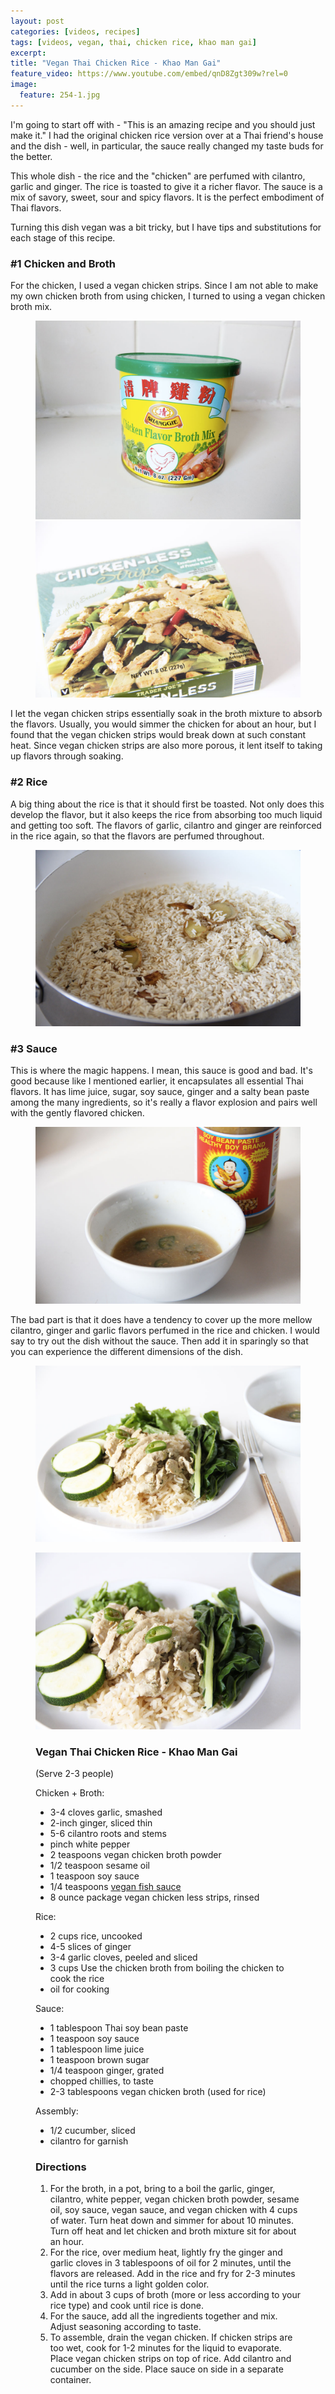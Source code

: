 ```yaml
---
layout: post
categories: [videos, recipes]
tags: [videos, vegan, thai, chicken rice, khao man gai]
excerpt: 
title: "Vegan Thai Chicken Rice - Khao Man Gai"
feature_video: https://www.youtube.com/embed/qnD8Zgt309w?rel=0
image:
  feature: 254-1.jpg
---
```


I'm going to start off with - "This is an amazing recipe and you should just make it."  I had the original chicken rice version over at a Thai friend's house and the dish - well, in particular, the sauce really changed my taste buds for the better.

This whole dish - the rice and the "chicken" are perfumed with cilantro, garlic and ginger.  The rice is toasted to give it a richer flavor.  The sauce is a mix of savory, sweet, sour and spicy flavors.  It is the perfect embodiment of Thai flavors. 

Turning this dish vegan was a bit tricky, but I have tips and substitutions for each stage of this recipe. 

### #1 Chicken and Broth

For the chicken, I used a vegan chicken strips.  Since I am not able to make my own chicken broth from using chicken, I turned to using a vegan chicken broth mix.  

<figure class="half">
<img src="/images/254-2.jpg">
<img src="/images/254-3.jpg">
</figure>

I let the vegan chicken strips essentially soak in the broth mixture to absorb the flavors.  Usually, you would simmer the chicken for about an hour, but I found that the vegan chicken strips would break down at such constant heat.  Since vegan chicken strips are also more porous, it lent itself to taking up flavors through soaking.

### #2 Rice

A big thing about the rice is that it should first be toasted.  Not only does this develop the flavor, but it also keeps the rice from absorbing too much liquid and getting too soft.  The flavors of garlic, cilantro and ginger are reinforced in the rice again, so that the flavors are perfumed throughout.

<figure>
    <img src="/images/254-6.jpg">
</figure> 


### #3 Sauce

This is where the magic happens.  I mean, this sauce is good and bad.  It's good because like I mentioned earlier, it encapsulates all essential Thai flavors.  It has lime juice, sugar, soy sauce, ginger and a salty bean paste among the many ingredients, so it's really a flavor explosion and pairs well with the gently flavored chicken.  

<figure>
    <img src="/images/254-4.jpg">
</figure> 

The bad part is that it does have a tendency to cover up the more mellow cilantro, ginger and garlic flavors perfumed in the rice and chicken.  I would say to try out the dish without the sauce.  Then add it in sparingly so that you can experience the different dimensions of the dish.  

<figure>
    <img src="/images/254-7.jpg">
</figure> 

<figure>
    <img src="/images/254-9.jpg">
</figure> 

<figure class="ingredients" markdown="1">

### Vegan Thai Chicken Rice - Khao Man Gai

(Serve 2-3 people)

Chicken + Broth:

- 3-4 cloves garlic, smashed
- 2-inch ginger, sliced thin
- 5-6 cilantro roots and stems
- pinch white pepper
- 2 teaspoons vegan chicken broth powder
- 1/2 teaspoon sesame oil
- 1 teaspoon soy sauce
- 1/4 teaspoons [vegan fish sauce](http://eastmeetskitchen.com/videos/recipes/the-ultimate-vegan-fish-sauce/)
- 8 ounce package vegan chicken less strips, rinsed

Rice:
- 2 cups rice, uncooked
- 4-5 slices of ginger
- 3-4 garlic cloves, peeled and sliced
- 3 cups Use the chicken broth from boiling the chicken to cook the rice
- oil for cooking

Sauce:
- 1 tablespoon Thai soy bean paste 
- 1 teaspoon soy sauce 
- 1 tablespoon lime juice 
- 1 teaspoon brown sugar
- 1/4 teaspoon ginger, grated
- chopped chillies, to taste
- 2-3 tablespoons vegan chicken broth (used for rice) 

Assembly:
- 1/2 cucumber, sliced
- cilantro for garnish


</figure>

<figure class="directions" markdown="1">

### Directions

1. For the broth, in a pot, bring to a boil the garlic, ginger, cilantro, white pepper, vegan chicken broth powder, sesame oil, soy sauce, vegan sauce, and vegan chicken with 4 cups of water.  Turn heat down and simmer for about 10 minutes.  Turn off heat and let chicken and broth mixture sit for about an hour.
2. For the rice, over medium heat, lightly fry the ginger and garlic cloves in 3 tablespoons of oil for 2 minutes, until the flavors are released.  Add in the rice and fry for 2-3 minutes until the rice turns a light golden color.
3. Add in about 3 cups of broth (more or less according to your rice type) and cook until rice is done.
4. For the sauce, add all the ingredients together and mix.  Adjust seasoning according to taste.
5. To assemble, drain the vegan chicken.  If chicken strips are too wet, cook for 1-2 minutes for the liquid to evaporate.  Place vegan chicken strips on top of rice.  Add cilantro and cucumber on the side.  Place sauce on side in a separate container.
